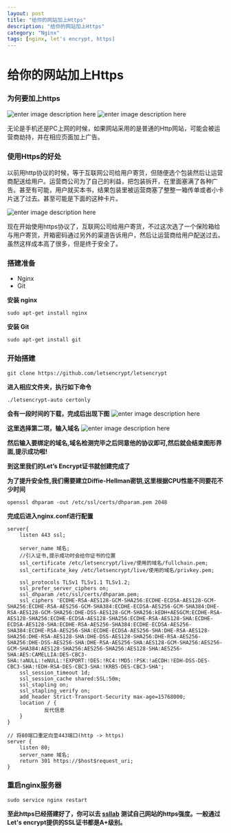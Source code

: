 ```yaml
---
layout: post
title: "给你的网站加上Https"
description: "给你的网站加上Https"
category: "Nginx"
tags: [nginx, let's encrypt, https]
---
```


# 给你的网站加上Https

### 为何要加上https

![enter image description here](https://pic1.zhimg.com/2b97d674221c341030780c4312ebc61c_b.png)
![enter image description here](https://pic1.zhimg.com/29da804bc16a9e2ca15e4fea5de2d9b4_b.png)

无论是手机还是PC上网的时候，如果网站采用的是普通的Http网站，可能会被运营商劫持，并在相应页面加上广告。

### 使用Https的好处
以前用http协议的时候，等于互联网公司给用户寄货，但随便选个包装然后让运营商配送给用户。运营商公司为了自己的利益，把包装拆开，在里面塞满了各种广告。甚至有可能，用户就买本书，结果包装里被运营商塞了整整一箱传单或者小卡片送了过去。甚至可能是下面的这种卡片。

![enter image description here](https://pic4.zhimg.com/6e3c426c50efa055a75a9615676df3ab_b.png)

现在开始使用https协议了，互联网公司给用户寄货，不过这次选了一个保险箱给与用户寄货，开箱密码通过另外的渠道告诉用户，然后让运营商给用户配送过去。虽然这样成本高了很多，但是终于安全了。
### 搭建准备
- Nginx
- Git

**安装 nginx**

```
sudo apt-get install nginx
```
**安装 Git**

```
sudo apt-get install git
```
### 开始搭建
```
git clone https://github.com/letsencrypt/letsencrypt
```
**进入相应文件夹，执行如下命令**
```
./letsencrypt-auto certonly
```
**会有一段时间的下载，完成后出现下图**
![enter image description here](https://scarletmu.b0.upaiyun.com/blog/7524c1924522dcdf47190ebef0db5afc.png)

**这里选择第二项，输入域名**
![enter image description here](https://scarletmu.b0.upaiyun.com/blog/67aa65fd8990649bf5a251494a53e33c.png)

**然后输入要绑定的域名,域名检测完毕之后同意他的协议即可,然后就会结束图形界面,提示成功啦!**

**到这里我们的Let’s Encrypt证书就创建完成了**

**为了提升安全性,我们需要建立Diffie-Hellman密钥,这里根据CPU性能不同要花不少时间**

```
openssl dhparam -out /etc/ssl/certs/dhparam.pem 2048
```
**完成后进入nginx.conf进行配置**
```
server{
    listen 443 ssl;
    
    server_name 域名;
    //引入证书,提示成功时会给你证书的位置
    ssl_certificate /etc/letsencrypt/live/使用的域名/fullchain.pem;
    ssl_certificate_key /etc/letsencrypt/live/使用的域名/privkey.pem;
		
    ssl_protocols TLSv1 TLSv1.1 TLSv1.2;
    ssl_prefer_server_ciphers on;
    ssl_dhparam /etc/ssl/certs/dhparam.pem;
    ssl_ciphers 'ECDHE-RSA-AES128-GCM-SHA256:ECDHE-ECDSA-AES128-GCM-SHA256:ECDHE-RSA-AES256-GCM-SHA384:ECDHE-ECDSA-AES256-GCM-SHA384:DHE-RSA-AES128-GCM-SHA256:DHE-DSS-AES128-GCM-SHA256:kEDH+AESGCM:ECDHE-RSA-AES128-SHA256:ECDHE-ECDSA-AES128-SHA256:ECDHE-RSA-AES128-SHA:ECDHE-ECDSA-AES128-SHA:ECDHE-RSA-AES256-SHA384:ECDHE-ECDSA-AES256-SHA384:ECDHE-RSA-AES256-SHA:ECDHE-ECDSA-AES256-SHA:DHE-RSA-AES128-SHA256:DHE-RSA-AES128-SHA:DHE-DSS-AES128-SHA256:DHE-RSA-AES256-SHA256:DHE-DSS-AES256-SHA:DHE-RSA-AES256-SHA:AES128-GCM-SHA256:AES256-GCM-SHA384:AES128-SHA256:AES256-SHA256:AES128-SHA:AES256-SHA:AES:CAMELLIA:DES-CBC3-SHA:!aNULL:!eNULL:!EXPORT:!DES:!RC4:!MD5:!PSK:!aECDH:!EDH-DSS-DES-CBC3-SHA:!EDH-RSA-DES-CBC3-SHA:!KRB5-DES-CBC3-SHA';
    ssl_session_timeout 1d;
    ssl_session_cache shared:SSL:50m;
    ssl_stapling on;
    ssl_stapling_verify on;
    add_header Strict-Transport-Security max-age=15768000;
    location / {
			反代信息
    }
}

// 将80端口重定向至443端口(http -> https)
server {
    listen 80;
    server_name 域名;
    return 301 https://$host$request_uri;
}
```
### 重启nginx服务器
```
sudo service nginx restart
```
**至此https已经搭建好了，你可以去 [ssllab](https://www.ssllabs.com/ssltest/analyze.html) 测试自己网站的https强度。一般通过Let's encrypt提供的SSL证书都是A+级别。**

